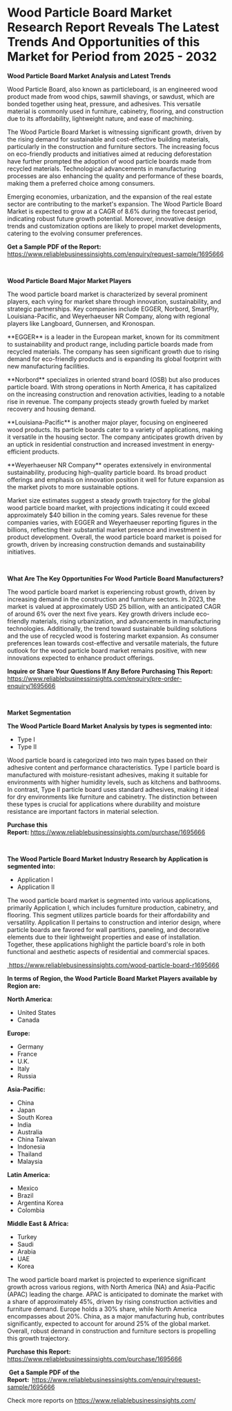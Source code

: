 <p><h1>Wood Particle Board Market Research Report Reveals The Latest Trends And Opportunities of this Market for Period from 2025 - 2032</h1></p><p><strong>Wood Particle Board Market Analysis and Latest Trends</strong></p>
<p><p>Wood Particle Board, also known as particleboard, is an engineered wood product made from wood chips, sawmill shavings, or sawdust, which are bonded together using heat, pressure, and adhesives. This versatile material is commonly used in furniture, cabinetry, flooring, and construction due to its affordability, lightweight nature, and ease of machining.</p><p>The Wood Particle Board Market is witnessing significant growth, driven by the rising demand for sustainable and cost-effective building materials, particularly in the construction and furniture sectors. The increasing focus on eco-friendly products and initiatives aimed at reducing deforestation have further prompted the adoption of wood particle boards made from recycled materials. Technological advancements in manufacturing processes are also enhancing the quality and performance of these boards, making them a preferred choice among consumers.</p><p>Emerging economies, urbanization, and the expansion of the real estate sector are contributing to the market's expansion. The Wood Particle Board Market is expected to grow at a CAGR of 8.6% during the forecast period, indicating robust future growth potential. Moreover, innovative design trends and customization options are likely to propel market developments, catering to the evolving consumer preferences.</p></p>
<p><strong>Get a Sample PDF of the Report:&nbsp;</strong> <a href="https://www.reliablebusinessinsights.com/enquiry/request-sample/1695666?utm_campaign=97&utm_medium=2&utm_source=Github&utm_content=ia&utm_term=08012025&utm_id=wood-particle-board">https://www.reliablebusinessinsights.com/enquiry/request-sample/1695666</a></p>
<p>&nbsp;</p>
<p><strong>Wood Particle Board Major Market Players</strong></p>
<p><p>The wood particle board market is characterized by several prominent players, each vying for market share through innovation, sustainability, and strategic partnerships. Key companies include EGGER, Norbord, SmartPly, Louisiana-Pacific, and Weyerhaeuser NR Company, along with regional players like Langboard, Gunnersen, and Kronospan.</p><p>**EGGER** is a leader in the European market, known for its commitment to sustainability and product range, including particle boards made from recycled materials. The company has seen significant growth due to rising demand for eco-friendly products and is expanding its global footprint with new manufacturing facilities.</p><p>**Norbord** specializes in oriented strand board (OSB) but also produces particle board. With strong operations in North America, it has capitalized on the increasing construction and renovation activities, leading to a notable rise in revenue. The company projects steady growth fueled by market recovery and housing demand.</p><p>**Louisiana-Pacific** is another major player, focusing on engineered wood products. Its particle boards cater to a variety of applications, making it versatile in the housing sector. The company anticipates growth driven by an uptick in residential construction and increased investment in energy-efficient products.</p><p>**Weyerhaeuser NR Company** operates extensively in environmental sustainability, producing high-quality particle board. Its broad product offerings and emphasis on innovation position it well for future expansion as the market pivots to more sustainable options.</p><p>Market size estimates suggest a steady growth trajectory for the global wood particle board market, with projections indicating it could exceed approximately $40 billion in the coming years. Sales revenue for these companies varies, with EGGER and Weyerhaeuser reporting figures in the billions, reflecting their substantial market presence and investment in product development. Overall, the wood particle board market is poised for growth, driven by increasing construction demands and sustainability initiatives.</p></p>
<p>&nbsp;</p>
<p><strong>What Are The Key Opportunities For Wood Particle Board Manufacturers?</strong></p>
<p><p>The wood particle board market is experiencing robust growth, driven by increasing demand in the construction and furniture sectors. In 2023, the market is valued at approximately USD 25 billion, with an anticipated CAGR of around 6% over the next five years. Key growth drivers include eco-friendly materials, rising urbanization, and advancements in manufacturing technologies. Additionally, the trend toward sustainable building solutions and the use of recycled wood is fostering market expansion. As consumer preferences lean towards cost-effective and versatile materials, the future outlook for the wood particle board market remains positive, with new innovations expected to enhance product offerings.</p></p>
<p><strong>Inquire or Share Your Questions If Any Before Purchasing This Report:</strong> <a href="https://www.reliablebusinessinsights.com/enquiry/pre-order-enquiry/1695666?utm_campaign=97&utm_medium=2&utm_source=Github&utm_content=ia&utm_term=08012025&utm_id=wood-particle-board">https://www.reliablebusinessinsights.com/enquiry/pre-order-enquiry/1695666</a></p>
<p>&nbsp;</p>
<p><strong>Market Segmentation</strong></p>
<p><strong>The Wood Particle Board Market Analysis by types is segmented into:</strong></p>
<p><ul><li>Type I</li><li>Type II</li></ul></p>
<p><p>Wood particle board is categorized into two main types based on their adhesive content and performance characteristics. Type I particle board is manufactured with moisture-resistant adhesives, making it suitable for environments with higher humidity levels, such as kitchens and bathrooms. In contrast, Type II particle board uses standard adhesives, making it ideal for dry environments like furniture and cabinetry. The distinction between these types is crucial for applications where durability and moisture resistance are important factors in material selection.</p></p>
<p><strong>Purchase this Report:&nbsp;</strong><a href="https://www.reliablebusinessinsights.com/purchase/1695666?utm_campaign=97&utm_medium=2&utm_source=Github&utm_content=ia&utm_term=08012025&utm_id=wood-particle-board">https://www.reliablebusinessinsights.com/purchase/1695666</a></p>
<p>&nbsp;</p>
<p><strong>The Wood Particle Board Market Industry Research by Application is segmented into:</strong></p>
<p><ul><li>Application I</li><li>Application II</li></ul></p>
<p><p>The wood particle board market is segmented into various applications, primarily Application I, which includes furniture production, cabinetry, and flooring. This segment utilizes particle boards for their affordability and versatility. Application II pertains to construction and interior design, where particle boards are favored for wall partitions, paneling, and decorative elements due to their lightweight properties and ease of installation. Together, these applications highlight the particle board's role in both functional and aesthetic aspects of residential and commercial spaces.</p></p>
<p><a href="https://www.reliablebusinessinsights.com/wood-particle-board-r1695666?utm_campaign=97&utm_medium=2&utm_source=Github&utm_content=ia&utm_term=08012025&utm_id=wood-particle-board">&nbsp;https://www.reliablebusinessinsights.com/wood-particle-board-r1695666</a></p>
<p><strong>In terms of Region, the Wood Particle Board Market Players available by Region are:</strong></p>
<p>
    <p> <strong> North America: </strong>
        <ul>
            <li>United States</li>
            <li>Canada</li>
        </ul>
        </p> 
    <p> <strong> Europe: </strong>
        <ul>
            <li>Germany</li>
            <li>France</li>
            <li>U.K.</li>
            <li>Italy</li>
            <li>Russia</li>
        </ul>
        </p> 
    <p> <strong> Asia-Pacific: </strong>
        <ul>
            <li>China</li>
            <li>Japan</li>
            <li>South Korea</li>
            <li>India</li>
            <li>Australia</li>
            <li>China Taiwan</li>
            <li>Indonesia</li>
            <li>Thailand</li>
            <li>Malaysia</li>
        </ul>
        </p> 
    <p> <strong> Latin America: </strong>
        <ul>
            <li>Mexico</li>
            <li>Brazil</li>
            <li>Argentina Korea</li>
            <li>Colombia</li>
        </ul>
        </p> 
    <p> <strong> Middle East & Africa: </strong>
        <ul>
            <li>Turkey</li>
            <li>Saudi</li>
            <li>Arabia</li>
            <li>UAE</li>
            <li>Korea</li>
        </ul>
    </p>
    </p>
<p><p>The wood particle board market is projected to experience significant growth across various regions, with North America (NA) and Asia-Pacific (APAC) leading the charge. APAC is anticipated to dominate the market with a share of approximately 45%, driven by rising construction activities and furniture demand. Europe holds a 30% share, while North America encompasses about 20%. China, as a major manufacturing hub, contributes significantly, expected to account for around 25% of the global market. Overall, robust demand in construction and furniture sectors is propelling this growth trajectory.</p></p>
<p><strong>Purchase this Report: </strong><a href="https://www.reliablebusinessinsights.com/purchase/1695666?utm_campaign=97&utm_medium=2&utm_source=Github&utm_content=ia&utm_term=08012025&utm_id=wood-particle-board">https://www.reliablebusinessinsights.com/purchase/1695666</a></p>
<p>&nbsp;<strong>Get a Sample PDF of the Report:&nbsp;&nbsp;</strong><a href="https://www.reliablebusinessinsights.com/enquiry/request-sample/1695666?utm_campaign=97&utm_medium=2&utm_source=Github&utm_content=ia&utm_term=08012025&utm_id=wood-particle-board">https://www.reliablebusinessinsights.com/enquiry/request-sample/1695666</a></p>
<p><strong></strong></p>
<p>Check more reports on <a href="https://www.reliablebusinessinsights.com/?utm_campaign=97&utm_medium=2&utm_source=Github&utm_content=ia&utm_term=08012025&utm_id=wood-particle-board">https://www.reliablebusinessinsights.com/</a></p>